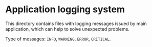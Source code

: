 # Application logging system

This directory contains files with logging messages issued by main<br>
application, which can help to solve unexpected problems.

Type of messages: `INFO`, `WARNING`, `ERROR`, `CRITICAL`.